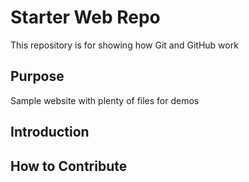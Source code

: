 # Starter Web Repo

This repository is for showing how Git and GitHub work

## Purpose

Sample website with plenty of files for demos

## Introduction
## How to Contribute